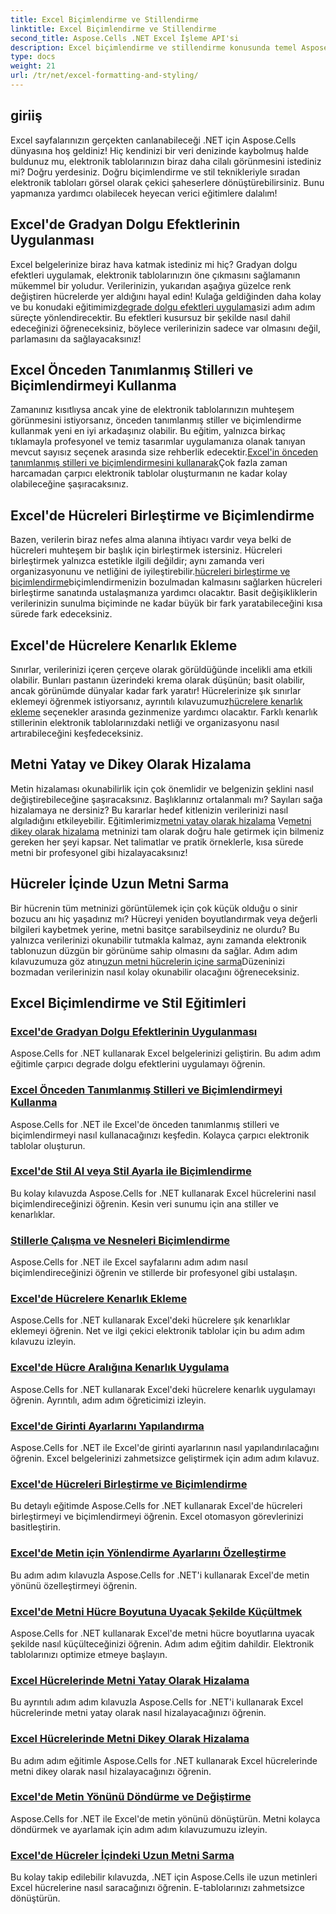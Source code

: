 ```yaml
---
title: Excel Biçimlendirme ve Stillendirme
linktitle: Excel Biçimlendirme ve Stillendirme
second_title: Aspose.Cells .NET Excel İşleme API'si
description: Excel biçimlendirme ve stillendirme konusunda temel Aspose.Cells for .NET eğitimlerini keşfedin. Pratik, adım adım kılavuzlarla elektronik tablolarınızı yükseltin.
type: docs
weight: 21
url: /tr/net/excel-formatting-and-styling/
---
```

## giriiş

Excel sayfalarınızın gerçekten canlanabileceği .NET için Aspose.Cells dünyasına hoş geldiniz! Hiç kendinizi bir veri denizinde kaybolmuş halde buldunuz mu, elektronik tablolarınızın biraz daha cilalı görünmesini istediniz mi? Doğru yerdesiniz. Doğru biçimlendirme ve stil teknikleriyle sıradan elektronik tabloları görsel olarak çekici şaheserlere dönüştürebilirsiniz. Bunu yapmanıza yardımcı olabilecek heyecan verici eğitimlere dalalım!

## Excel'de Gradyan Dolgu Efektlerinin Uygulanması

 Excel belgelerinize biraz hava katmak istediniz mi hiç? Gradyan dolgu efektleri uygulamak, elektronik tablolarınızın öne çıkmasını sağlamanın mükemmel bir yoludur. Verilerinizin, yukarıdan aşağıya güzelce renk değiştiren hücrelerde yer aldığını hayal edin! Kulağa geldiğinden daha kolay ve bu konudaki eğitimimiz[degrade dolgu efektleri uygulama](./applying-gradient-fill-effects/)sizi adım adım süreçte yönlendirecektir. Bu efektleri kusursuz bir şekilde nasıl dahil edeceğinizi öğreneceksiniz, böylece verilerinizin sadece var olmasını değil, parlamasını da sağlayacaksınız!

## Excel Önceden Tanımlanmış Stilleri ve Biçimlendirmeyi Kullanma

 Zamanınız kısıtlıysa ancak yine de elektronik tablolarınızın muhteşem görünmesini istiyorsanız, önceden tanımlanmış stiller ve biçimlendirme kullanmak yeni en iyi arkadaşınız olabilir. Bu eğitim, yalnızca birkaç tıklamayla profesyonel ve temiz tasarımlar uygulamanıza olanak tanıyan mevcut sayısız seçenek arasında size rehberlik edecektir.[Excel'in önceden tanımlanmış stilleri ve biçimlendirmesini kullanarak](./using-excel-predefined-styles-and-formatting/)Çok fazla zaman harcamadan çarpıcı elektronik tablolar oluşturmanın ne kadar kolay olabileceğine şaşıracaksınız.

## Excel'de Hücreleri Birleştirme ve Biçimlendirme

 Bazen, verilerin biraz nefes alma alanına ihtiyacı vardır veya belki de hücreleri muhteşem bir başlık için birleştirmek istersiniz. Hücreleri birleştirmek yalnızca estetikle ilgili değildir; aynı zamanda veri organizasyonunu ve netliğini de iyileştirebilir.[hücreleri birleştirme ve biçimlendirme](./merging-cells-and-formatting/)biçimlendirmenizin bozulmadan kalmasını sağlarken hücreleri birleştirme sanatında ustalaşmanıza yardımcı olacaktır. Basit değişikliklerin verilerinizin sunulma biçiminde ne kadar büyük bir fark yaratabileceğini kısa sürede fark edeceksiniz. 

## Excel'de Hücrelere Kenarlık Ekleme

 Sınırlar, verilerinizi içeren çerçeve olarak görüldüğünde incelikli ama etkili olabilir. Bunları pastanın üzerindeki krema olarak düşünün; basit olabilir, ancak görünümde dünyalar kadar fark yaratır! Hücrelerinize şık sınırlar eklemeyi öğrenmek istiyorsanız, ayrıntılı kılavuzumuz[hücrelere kenarlık ekleme](./adding-borders-to-cells/) seçenekler arasında gezinmenize yardımcı olacaktır. Farklı kenarlık stillerinin elektronik tablolarınızdaki netliği ve organizasyonu nasıl artırabileceğini keşfedeceksiniz.

## Metni Yatay ve Dikey Olarak Hizalama

Metin hizalaması okunabilirlik için çok önemlidir ve belgenizin şeklini nasıl değiştirebileceğine şaşıracaksınız. Başlıklarınız ortalanmalı mı? Sayıları sağa hizalamaya ne dersiniz? Bu kararlar hedef kitlenizin verilerinizi nasıl algıladığını etkileyebilir. Eğitimlerimiz[metni yatay olarak hizalama](./aligning-text-horizontally/) Ve[metni dikey olarak hizalama](./aligning-text-vertically/) metninizi tam olarak doğru hale getirmek için bilmeniz gereken her şeyi kapsar. Net talimatlar ve pratik örneklerle, kısa sürede metni bir profesyonel gibi hizalayacaksınız!

## Hücreler İçinde Uzun Metni Sarma

 Bir hücrenin tüm metninizi görüntülemek için çok küçük olduğu o sinir bozucu anı hiç yaşadınız mı? Hücreyi yeniden boyutlandırmak veya değerli bilgileri kaybetmek yerine, metni basitçe sarabilseydiniz ne olurdu? Bu yalnızca verilerinizi okunabilir tutmakla kalmaz, aynı zamanda elektronik tablonuzun düzgün bir görünüme sahip olmasını da sağlar. Adım adım kılavuzumuza göz atın[uzun metni hücrelerin içine sarma](./wrapping-long-text-within-cells/)Düzeninizi bozmadan verilerinizin nasıl kolay okunabilir olacağını öğreneceksiniz.

## Excel Biçimlendirme ve Stil Eğitimleri
### [Excel'de Gradyan Dolgu Efektlerinin Uygulanması](./applying-gradient-fill-effects/)
Aspose.Cells for .NET kullanarak Excel belgelerinizi geliştirin. Bu adım adım eğitimle çarpıcı degrade dolgu efektlerini uygulamayı öğrenin.
### [Excel Önceden Tanımlanmış Stilleri ve Biçimlendirmeyi Kullanma](./using-excel-predefined-styles-and-formatting/)
Aspose.Cells for .NET ile Excel'de önceden tanımlanmış stilleri ve biçimlendirmeyi nasıl kullanacağınızı keşfedin. Kolayca çarpıcı elektronik tablolar oluşturun.
### [Excel'de Stil Al veya Stil Ayarla ile Biçimlendirme](./formatting-with-get-style-or-set-style/)
Bu kolay kılavuzda Aspose.Cells for .NET kullanarak Excel hücrelerini nasıl biçimlendireceğinizi öğrenin. Kesin veri sunumu için ana stiller ve kenarlıklar.
### [Stillerle Çalışma ve Nesneleri Biçimlendirme](./working-with-styles-and-formatting-objects/)
Aspose.Cells for .NET ile Excel sayfalarını adım adım nasıl biçimlendireceğinizi öğrenin ve stillerde bir profesyonel gibi ustalaşın.
### [Excel'de Hücrelere Kenarlık Ekleme](./adding-borders-to-cells/)
Aspose.Cells for .NET kullanarak Excel'deki hücrelere şık kenarlıklar eklemeyi öğrenin. Net ve ilgi çekici elektronik tablolar için bu adım adım kılavuzu izleyin.
### [Excel'de Hücre Aralığına Kenarlık Uygulama](./applying-borders-to-range-of-cells/)
Aspose.Cells for .NET kullanarak Excel'deki hücrelere kenarlık uygulamayı öğrenin. Ayrıntılı, adım adım öğreticimizi izleyin.
### [Excel'de Girinti Ayarlarını Yapılandırma](./configuring-indentation-settings/)
Aspose.Cells for .NET ile Excel'de girinti ayarlarının nasıl yapılandırılacağını öğrenin. Excel belgelerinizi zahmetsizce geliştirmek için adım adım kılavuz.
### [Excel'de Hücreleri Birleştirme ve Biçimlendirme](./merging-cells-and-formatting/)
Bu detaylı eğitimde Aspose.Cells for .NET kullanarak Excel'de hücreleri birleştirmeyi ve biçimlendirmeyi öğrenin. Excel otomasyon görevlerinizi basitleştirin.
### [Excel'de Metin için Yönlendirme Ayarlarını Özelleştirme](./customizing-orientation-settings-for-text/)
Bu adım adım kılavuzla Aspose.Cells for .NET'i kullanarak Excel'de metin yönünü özelleştirmeyi öğrenin.
### [Excel'de Metni Hücre Boyutuna Uyacak Şekilde Küçültmek](./shrinking-text-to-fit-cell-size/)
Aspose.Cells for .NET kullanarak Excel'de metni hücre boyutlarına uyacak şekilde nasıl küçülteceğinizi öğrenin. Adım adım eğitim dahildir. Elektronik tablolarınızı optimize etmeye başlayın.
### [Excel Hücrelerinde Metni Yatay Olarak Hizalama](./aligning-text-horizontally/)
Bu ayrıntılı adım adım kılavuzla Aspose.Cells for .NET'i kullanarak Excel hücrelerinde metni yatay olarak nasıl hizalayacağınızı öğrenin.
### [Excel Hücrelerinde Metni Dikey Olarak Hizalama](./aligning-text-vertically/)
Bu adım adım eğitimle Aspose.Cells for .NET kullanarak Excel hücrelerinde metni dikey olarak nasıl hizalayacağınızı öğrenin.
### [Excel'de Metin Yönünü Döndürme ve Değiştirme](./rotating-and-changing-text-direction/)
Aspose.Cells for .NET ile Excel'de metin yönünü dönüştürün. Metni kolayca döndürmek ve ayarlamak için adım adım kılavuzumuzu izleyin.
### [Excel'de Hücreler İçindeki Uzun Metni Sarma](./wrapping-long-text-within-cells/)
Bu kolay takip edilebilir kılavuzda, .NET için Aspose.Cells ile uzun metinleri Excel hücrelerine nasıl saracağınızı öğrenin. E-tablolarınızı zahmetsizce dönüştürün.